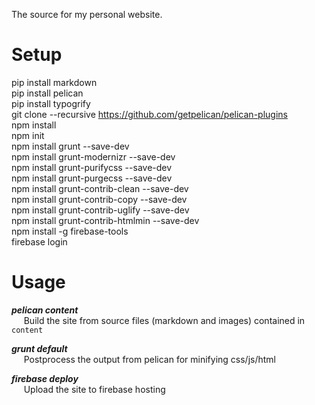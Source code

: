 The source for my personal website.

# Setup
pip install markdown  
pip install pelican  
pip install typogrify  
git clone --recursive https://github.com/getpelican/pelican-plugins  
npm install  
npm init  
npm install grunt --save-dev  
npm install grunt-modernizr --save-dev  
npm install grunt-purifycss --save-dev  
npm install grunt-purgecss --save-dev  
npm install grunt-contrib-clean --save-dev  
npm install grunt-contrib-copy --save-dev  
npm install grunt-contrib-uglify --save-dev  
npm install grunt-contrib-htmlmin --save-dev  
npm install -g firebase-tools  
firebase login  

# Usage
***pelican content***  
&nbsp;&nbsp;&nbsp;&nbsp;&nbsp;Build the site from source files (markdown and images) contained in `content`

***grunt default***  
&nbsp;&nbsp;&nbsp;&nbsp;&nbsp;Postprocess the output from pelican for minifying css/js/html

***firebase deploy***  
&nbsp;&nbsp;&nbsp;&nbsp;&nbsp;Upload the site to firebase hosting
